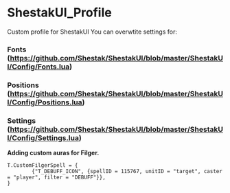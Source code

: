 # ShestakUI_Profile
Custom profile for ShestakUI
You can overwtite settings for:

### Fonts (https://github.com/Shestak/ShestakUI/blob/master/ShestakUI/Config/Fonts.lua)

### Positions (https://github.com/Shestak/ShestakUI/blob/master/ShestakUI/Config/Positions.lua)

### Settings (https://github.com/Shestak/ShestakUI/blob/master/ShestakUI/Config/Settings.lua)

**Adding custom auras for Filger.**
```
T.CustomFilgerSpell = {
		{"T_DEBUFF_ICON", {spellID = 115767, unitID = "target", caster = "player", filter = "DEBUFF"}},
}
```
